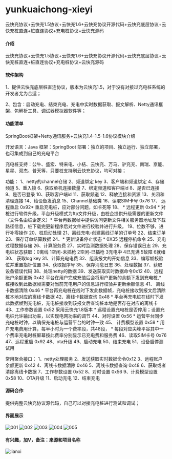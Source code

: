 # yunkuaichong-xieyi
云快充协议+云快充1.5协议+云快充1.6+云快充协议开源代码+云快充底层协议+云快充桩直连+桩直连协议+充电桩协议+云快充源码

#### 介绍
云快充协议+云快充1.5协议+云快充1.6+云快充协议开源代码+云快充底层协议+云快充桩直连+桩直连协议+充电桩协议+云快充源码

#### 软件架构

1、提供云快充底层桩直连协议，版本为云快充1.5，对于没有对接过充电桩系统的开发者尤为合适；

2、包含：启动充电、结束充电、充电中实时数据获取、报文解析、Netty通讯框架、包解析工具、调试器模拟器软件等；

#### 功能清单

SpringBoot框架+Netty通讯服务+云快充1.4-1.5-1.6协议模块介绍

开发语言：Java
框架：SpringBoot
部署：独立的项目、独立运行、独立部署，也可集成到自己的充电平台

充电桩支持：公牛、盛宏、特来电、小桔、云快充、万马、驴充充、南瑞、京能、星星、双杰、普天等，只要桩支持刷云快充协议，均可对接；

功能：
1、netty的channel仓储
2、频道绑定 key
3、客户端和频道绑定
4、存储频道
5、重入锁
6、获取单机连接数量
7、绑定频道和客户端id
8、是否已连接
9、是否已登录
10、获取客户端id
11、获取频道
12、释放连接和资源
13、关闭和清理连接
14、给设备发消息
15、Channel基础类
16、读取SIM卡号 0x76
17、 远程重启 0x92* 重启充电桩，应对部分问题，如卡死等
18、  * 远程更新 0x94 * 对桩进行软件升级，平台升级模式为ftp文件升级，由桩企提供升级需要的更新文件（文件名由桩企定义）* 平台再数据帧中提供访问更新文件相关服务器地址及下载路径信息，桩下载完更新程序后对文件进行校验并进行升级。
19、位数不够，进行补零操作
20、桩启动处理
21、离线充电-创建离线订单的订单号
22、结束订单
23、保存订单结算数据
24、* 更新设备停止状态 * 0X35 远程停机命令
25、充电过程数据存储
26、计算服务费
27、实时监测数据处理
28、保存错误日志
29、充电桩状态获取：0离线 1空闲-未插枪 2空闲-已插枪 3充电中 4已充满 5故障 6就绪
30、 获取log key
31、计算充电电费
32、组装报文的开始信息
33、编写帧校验位并重置指针位置
34、获取报序号
35、保存消息日志
36、处理数据
37、获取设备错误代码
38、处理netty的数据
39、发送获取实时数据命令0x12
40、远程账户余额更新 0x42 平台在用户完成充值后会将用户更新的余额下发到充电桩,* 桩接收到此数据帧需要对当前充电用户的信息进行校验并更新余额信息
41、 离线卡数据清除 0x46 * 平台再充电桩在线时下发此数据帧，充电桩接收到报文后清除桩本地对应的离线卡数据
42、离线卡数据查询 0x48 * 平台再充电桩在线时下发此数据帧到充电桩，充电桩接收到该报文后查询桩本地是否存在对应的离线卡
43、工作参数设置 0x52 采用云快充1.8版本  * 远程设置充电桩是否停用；设置充电桩允许输出功率，以实现电网功率的调节
44、对时设置 0x56  * 运营平台同步充电桩时钟，以确保充电桩与运营平台的时钟一致
45、 计费模型设置 0x58  * 用户充电费用计算，每半小时为一个费率段，共48段，  * 每段对应尖峰平谷其中一个费率充电时桩屏幕按此费率分别显示已充电费和服务费
46、读取SIM卡号 0x76
47、远程重启 0x92
48、ota升级
49、启动充电
50、结束充电
51、设备启停测试用

常用聚合接口：
1、netty处理服务
2、发送获取实时数据命令0x12
3、远程账户余额更新 0x42
4、离线卡数据清除 0x46
5、离线卡数据查询 0x48
6、获取或者清除离线卡数据
7、工作参数设置 0x52 
8、对时设置 0x56
9、计费模型设置 0x58
10、OTA升级
11、启动充电
12、结束充电



#### 源码合作

提供完整云快充协议源代码，自己可以对接充电桩进行测试和调试；

#### 界面展示

![001](https://github.com/user-attachments/assets/2449c0b0-88ff-4984-aec0-a7ce0ed71cef)
![002](https://github.com/user-attachments/assets/78a6e7e0-1411-4f65-a38b-adf6aa1fce9b)
![003](https://github.com/user-attachments/assets/12db605e-ed40-43da-a8ca-068a96b203d9)
![004](https://github.com/user-attachments/assets/cc87693a-3698-45d8-a9c0-a9fa99214b15)
![005](https://github.com/user-attachments/assets/0bde81ea-e480-46cb-9465-4b0bdb8fb0ec)
#### 有兴趣，加V，备注：来源和项目名称
![lianxi](https://github.com/user-attachments/assets/1d487ff7-17e4-4006-b9d8-609cf87dc256)









